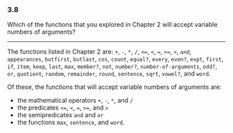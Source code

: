 ### 3.8

Which of the functions that you explored in Chapter 2 will accept variable numbers of arguments?

***

The functions listed in Chapter 2 are: `+`, `-`, `*`, `/`, `<=`, `<`, `=`, `>=`, `>`, `and`, `appearances`, `butfirst`, `butlast`, `cos`, `count`, `equal?`, `every`, `even?`, `expt`, `first`, `if`, `item`, `keep`, `last`, `max`, `member?`, `not`, `number?`, `number-of-arguments`, `odd?`, `or`, `quotient`, `random`, `remainder`, `round`, `sentence`, `sqrt`, `vowel?`, and `word`.

Of these, the functions that will accept variable numbers of arguments are:

* the mathematical operators `+`, `-`, `*`, and `/`
* the predicates `<=`, `<`, `=`, `>=`, and `>` 
* the semipredicates `and` and `or`
* the functions `max`, `sentence`, and `word`.